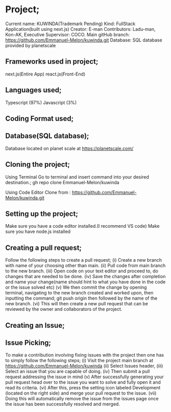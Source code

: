 # Project;
 Current name: KUWINDA(Trademark Pending)
 Kind: FullStack Application(built using next.js)
 Creator: E-man
 Contributors: Ladu-man, Kon-AK,
 Executive Supervisor: COCO.
 Main gitHub branch: https://github.com/Emmanuel-Melon/kuwinda.git 
 Database: SQL database provided by planetscale
 
## Frameworks used in project;
 next.js(Entire App)
 react.js(Front-End)

## Languages used; 
 Typescript (97%)
 Javascript (3%)

## Coding Format used;


## Database(SQL database);
 Database located on planet scale at https://planetscale.com/

## Cloning the project;
 Using Terminal
  Go to terminal and insert command into your desired destination.;
   gh repo clone Emmanuel-Melon/kuwinda
 
 Using Code Editor
  Clone from : https://github.com/Emmanuel-Melon/kuwinda.git

## Setting up the project;
 Make sure you have a code editor installed.(I recommend VS code)
 Make sure you have node.js installed

## Creating a pull request;
 Follow the following steps to create a pull request;
  (i) Create a new branch with name of your choosing other than main.
  (ii) Pull code from main branch to the new branch.
  (iii) Open code on your text editor and proceed to, do changes that are needed to be done.
  (iv) Save the changes after completion and name your change(name should hint to what you have done in the code or the issue solved etc)
  (v) We then commit the change by opening terminal, navigating to the new branch created and worked upon, then inputting the command;
  git push origin then followed by the name of the new branch.
  (vi) This will then create a new pull request that can be reviewed by the owner and collaborators of the project.

## Creating an Issue;

## Issue Picking;
 To make a contribution involving fixing issues with the project then one has to simply follow the following steps;
  (i) Visit the project main branch at https://github.com/Emmanuel-Melon/kuwinda
  (ii) Select Issues header,
  (iii) Select an issue that you are capable of doing.
  (iv) Then submit a pull request addressing the issue in mind
  (v) After successfully generating your pull request head over to the issue you want to solve and fully open it and read its criteria.
  (vi) After this, press the setting icon labeled Development (located on the right side) and merge your pull request to the issue.
  (vii) Doing this will automatically remove the issue from the issues page once the issue has been successfully resolved and merged.


 